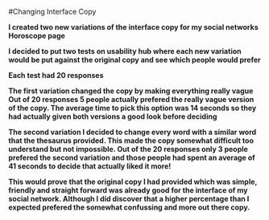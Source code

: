 #Changing Interface Copy

__I created two new variations of the interface copy for my social networks Horoscope page__

__I decided to put two tests on usability hub where each new variation would be put against the original copy and see which people would prefer__

__Each test had 20 responses__

__The first variation changed the copy by making everything really vague__
__Out of 20 responses 5 people actually prefered the really vague version of the copy.  The average time to pick this option was 14 seconds so they had actually given both versions a good look before deciding__

__The second variation I decided to change every word with a similar word that the thesaurus provided.  This made the copy somewhat difficult too understand but not impossible.  Out of the 20 responses only 3 people prefered the second variation and those people had spent an average of 41 seconds to decide that actually liked it more!__

__This would prove that the original copy I had provided which was simple, friendly and straight forward was already good for the interface of my social network.  Although I did discover that a higher percentage than I expected prefered the somewhat confussing and more out there copy.__